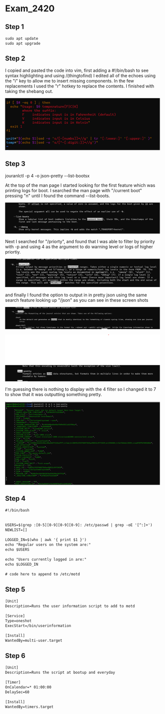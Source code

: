 # Exam_2420

## Step 1
```
sudo apt update
sudo apt upgrade
```

## Step 2

I copied and pasted the code into vim, first adding a #!/bin/bash to see syntax highlighting and using /(thingtofind) I edited all of the echoes using the "i" key to allow me to insert missing components. In the few replacements I used the "r" hotkey to replace the contents. I finished with taking the shebang out.

![images](./images/image1.png)

## Step 3

jouranlctl -p 4 -o json-pretty --list-bootsx

At the top of the man page I started looking for the first feature which was printing logs for boot. I searched the man page with "/current boot" pressing "n" until I found the command --list-boots.

![images](./images/imag2.png)

Next I searched for "/priorty", and found that I was able to filter by priority with -p and using 4 as the argument to do warning level or logs of higher priortiy.

![images](./images/image3.png)

and finally I found the option to output in in pretty json using the same search feature looking up "/json" as you can see in these screen shots

![images](./images/image4.png)

![images](./images/image5.png)

I'm guessing there is nothing to display with the 4 filter so I changed it to 7 to show that it was outputting something pretty.

![images](./images/image6.png)

## Step 4

```
#!/bin/bash


USERS=$(grep :[0-5][0-9][0-9][0-9]: /etc/passwd | grep -oE '[^:]+')
NEWLIST=[]

LOGGED_IN=$(who | awk '{ print $1 }')
echo "Regular users on the system are:"
echo $USERS

echo "Users currently logged in are:"
echo $LOGGED_IN

# code here to append to /etc/motd
```


## Step 5

```
[Unit]
Description=Runs the user information script to add to motd

[Service]
Type=oneshot
ExecStart=/bin/userinformation

[Install]
WantedBy=multi-user.target
```

## Step 6

```
[Unit]
Description=Runs the script at bootup and everyday

[Timer]
OnCalendar=* 01:00:00
DelaySec=60

[Install]
WantedBy=timers.target
```